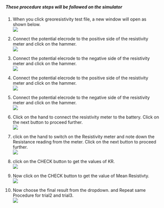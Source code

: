 ##### These procedure steps will be followed on the simulator

1. When you click greoresistivity test file, a new window will open as shown below.<br>
   <img src="images/gr1.png"><br>

2. Connect the potential elecrode to the positive side of the resistivity meter and click on the hammer.<br>
   <img src="images/gr2.png"><br>

3. Connect the potential elecrode to the negative side of the resistivity meter and click on the hammer. <br>
   <img src="images/gr3.png"><br>

4. Connect the potential elecrode to the positive side of the resistivity meter and click on the hammer.<br>
   <img src="images/gr4.png"><br>

5. Connect the potential elecrode to the negative side of the resistivity meter and click on the hammer.<br>
   <img src="images/gr5.png"><br>

6. Click on the hand to connect the resistivity meter to the battery. Click on the next button to proceed further.<br>
   <img src="images/gr6.png"><br>

7. click on the hand to switch on the Resistivity meter and note down the Resistance reading from the meter. Click on the next button to proceed further.<br>
   <img src="images/gr7.png"><br>

8. click on the CHECK button to get the values of KR.<br>
   <img src="images/gr8.png"><br>

9. Now click on the CHECK button to get the value of Mean Resistivty.<br>
   <img src="images/gr9.png"><br>

10. Now choose the final result from the dropdown. and Repeat same Procedure for trial2 and trial3. <br>
    <img src="images/gr10.png"><br>
